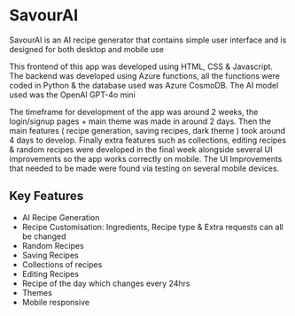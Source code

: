 <h1>SavourAI</h1>
<p>SavourAI is an AI recipe generator that contains simple user interface and is designed for both desktop and mobile use<p>
<p>This frontend of this app was developed using HTML, CSS & Javascript. The backend was developed using Azure functions, all the functions were coded in Python & the database used was Azure CosmoDB. The AI model used was the OpenAI GPT-4o mini</p>
<p>The timeframe for development of the app was around 2 weeks, the login/signup pages + main theme was made in around 2 days. Then the main features ( recipe generation, saving recipes, dark theme ) took around 4 days to develop. Finally extra features such as collections, editing recipes & random recipes were developed in the final week alongside several UI improvements so the app works correctly on mobile. The UI Improvements that needed to be made were found via testing on several mobile devices.</p>

<h2>Key Features</h2>
<ul>
  <li>AI Recipe Generation</li>
  <li>Recipe Customisation: Ingredients, Recipe type & Extra requests can all be changed</li>
  <li>Random Recipes</li>
  <li>Saving Recipes</li>
  <li>Collections of recipes</li>
  <li>Editing Recipes</li>
  <li>Recipe of the day which changes every 24hrs</li>
  <li>Themes</li>
  <li>Mobile responsive</li>
</ul>

